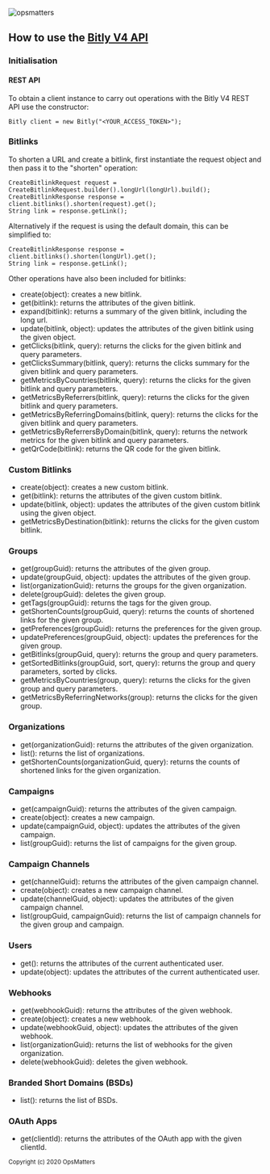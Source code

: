 ![opsmatters](https://i.imgur.com/VoLABc1.png)

## How to use the [Bitly V4 API](https://dev.bitly.com/v4_documentation.html)

### Initialisation

#### REST API

To obtain a client instance to carry out operations with the Bitly V4 REST API use the constructor:
```
Bitly client = new Bitly("<YOUR_ACCESS_TOKEN>");
```

### Bitlinks

To shorten a URL and create a bitlink, first instantiate the request object and then pass it to the "shorten" operation:
```
CreateBitlinkRequest request = CreateBitlinkRequest.builder().longUrl(longUrl).build();
CreateBitlinkResponse response = client.bitlinks().shorten(request).get();
String link = response.getLink();
```
Alternatively if the request is using the default domain, this can be simplified to:
```
CreateBitlinkResponse response = client.bitlinks().shorten(longUrl).get();
String link = response.getLink();
```

Other operations have also been included for bitlinks:
* create(object): creates a new bitlink.
* get(bitlink): returns the attributes of the given bitlink.
* expand(bitlink): returns a summary of the given bitlink, including the long url.
* update(bitlink, object): updates the attributes of the given bitlink using the given object.
* getClicks(bitlink, query): returns the clicks for the given bitlink and query parameters.
* getClicksSummary(bitlink, query): returns the clicks summary for the given bitlink and query parameters.
* getMetricsByCountries(bitlink, query): returns the clicks for the given bitlink and query parameters.
* getMetricsByReferrers(bitlink, query): returns the clicks for the given bitlink and query parameters.
* getMetricsByReferringDomains(bitlink, query): returns the clicks for the given bitlink and query parameters.
* getMetricsByReferrersByDomain(bitlink, query): returns the network metrics for the given bitlink and query parameters.
* getQrCode(bitlink): returns the QR code for the given bitlink.

### Custom Bitlinks

* create(object): creates a new custom bitlink.
* get(bitlink): returns the attributes of the given custom bitlink.
* update(bitlink, object): updates the attributes of the given custom bitlink using the given object.
* getMetricsByDestination(bitlink): returns the clicks for the given custom bitlink.

### Groups

* get(groupGuid): returns the attributes of the given group.
* update(groupGuid, object): updates the attributes of the given group.
* list(organizationGuid): returns the groups for the given organization.
* delete(groupGuid): deletes the given group.
* getTags(groupGuid): returns the tags for the given group.
* getShortenCounts(groupGuid, query): returns the counts of shortened links for the given group.
* getPreferences(groupGuid): returns the preferences for the given group.
* updatePreferences(groupGuid, object): updates the preferences for the given group.
* getBitlinks(groupGuid, query): returns the group and query parameters.
* getSortedBitlinks(groupGuid, sort, query): returns the group and query parameters, sorted by clicks.
* getMetricsByCountries(group, query): returns the clicks for the given group and query parameters.
* getMetricsByReferringNetworks(group): returns the clicks for the given group.

### Organizations

* get(organizationGuid): returns the attributes of the given organization.
* list(): returns the list of organizations.
* getShortenCounts(organizationGuid, query): returns the counts of shortened links for the given organization.

### Campaigns

* get(campaignGuid): returns the attributes of the given campaign.
* create(object): creates a new campaign.
* update(campaignGuid, object): updates the attributes of the given campaign.
* list(groupGuid): returns the list of campaigns for the given group.

### Campaign Channels

* get(channelGuid): returns the attributes of the given campaign channel.
* create(object): creates a new campaign channel.
* update(channelGuid, object): updates the attributes of the given campaign channel.
* list(groupGuid, campaignGuid): returns the list of campaign channels for the given group and campaign.

### Users

* get(): returns the attributes of the current authenticated user.
* update(object): updates the attributes of the current authenticated user.

### Webhooks

* get(webhookGuid): returns the attributes of the given webhook.
* create(object): creates a new webhook.
* update(webhookGuid, object): updates the attributes of the given webhook.
* list(organizationGuid): returns the list of webhooks for the given organization.
* delete(webhookGuid): deletes the given webhook.

### Branded Short Domains (BSDs)

* list(): returns the list of BSDs.

### OAuth Apps

* get(clientId): returns the attributes of the OAuth app with the given clientId.

<sub>Copyright (c) 2020 OpsMatters</sub>